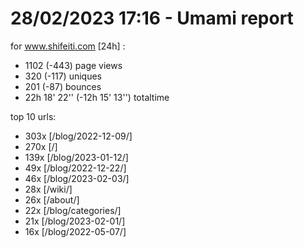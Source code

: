 # 28/02/2023 17:16 - Umami report
for www.shifeiti.com [24h] :

 - 1102 (-443) page views
 - 320 (-117) uniques
 - 201 (-87) bounces
 - 22h 18' 22'' (-12h 15' 13'') totaltime


top 10 urls:
 - 303x [/blog/2022-12-09/]
 - 270x [/]
 - 139x [/blog/2023-01-12/]
 - 49x [/blog/2022-12-22/]
 - 46x [/blog/2023-02-03/]
 - 28x [/wiki/]
 - 26x [/about/]
 - 22x [/blog/categories/]
 - 21x [/blog/2023-02-01/]
 - 16x [/blog/2022-05-07/]


